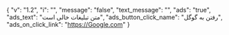 {
  "v": "1.2",
  "i": "",
  "message": "false",
  "text_message": "",
  "ads": "true",
  "ads_text": "متن تبلیغات خالی است",
  "ads_button_click_name": "رفتن به گوگل",
  "ads_on_click_link": "https://Google.com"
}
